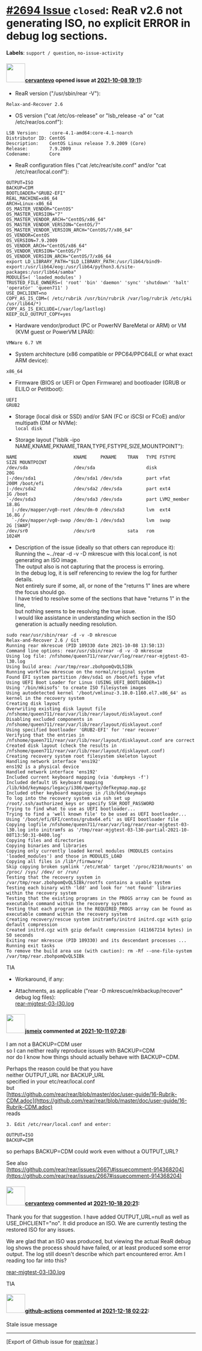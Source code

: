 [\#2694 Issue](https://github.com/rear/rear/issues/2694) `closed`: ReaR v2.6 not generating ISO, no explicit ERROR in debug log sections.
=========================================================================================================================================

**Labels**: `support / question`, `no-issue-activity`

#### <img src="https://avatars.githubusercontent.com/u/65373314?v=4" width="50">[cervantevo](https://github.com/cervantevo) opened issue at [2021-10-08 19:11](https://github.com/rear/rear/issues/2694):

-   ReaR version ("/usr/sbin/rear -V"):

<!-- -->

    Relax-and-Recover 2.6

-   OS version ("cat /etc/os-release" or "lsb\_release -a" or "cat
    /etc/rear/os.conf"):

<!-- -->

    LSB Version:    :core-4.1-amd64:core-4.1-noarch
    Distributor ID: CentOS
    Description:    CentOS Linux release 7.9.2009 (Core)
    Release:        7.9.2009
    Codename:       Core

-   ReaR configuration files ("cat /etc/rear/site.conf" and/or "cat
    /etc/rear/local.conf"):

<!-- -->

    OUTPUT=ISO
    BACKUP=CDM
    BOOTLOADER="GRUB2-EFI"
    REAL_MACHINE=x86_64
    ARCH=Linux-x86_64
    OS_MASTER_VENDOR="CentOS"
    OS_MASTER_VERSION="7"
    OS_MASTER_VENDOR_ARCH="CentOS/x86_64"
    OS_MASTER_VENDOR_VERSION="CentOS/7"
    OS_MASTER_VENDOR_VERSION_ARCH="CentOS/7/x86_64"
    OS_VENDOR=CentOS
    OS_VERSION=7.9.2009
    OS_VENDOR_ARCH="CentOS/x86_64"
    OS_VENDOR_VERSION="CentOS/7"
    OS_VENDOR_VERSION_ARCH="CentOS/7/x86_64
    export LD_LIBRARY_PATH="$LD_LIBRARY_PATH:/usr/lib64/bind9-export:/usr/lib64/eog:/usr/lib64/python3.6/site-packages:/usr/lib64/samba"
    MODULES=( 'loaded_modules' )
    TRUSTED_FILE_OWNERS=( 'root' 'bin' 'daemon' 'sync' 'shutdown' 'halt' 'operator' 'queen711' )
    USE_DHCLIENT=no
    COPY_AS_IS_CDM=( /etc/rubrik /usr/bin/rubrik /var/log/rubrik /etc/pki /usr/lib64/*)
    COPY_AS_IS_EXCLUDE=(/var/log/lastlog)
    KEEP_OLD_OUTPUT_COPY=yes

-   Hardware vendor/product (PC or PowerNV BareMetal or ARM) or VM (KVM
    guest or PowerVM LPAR):

<!-- -->

    VMWare 6.7 VM

-   System architecture (x86 compatible or PPC64/PPC64LE or what exact
    ARM device):

<!-- -->

    x86_64

-   Firmware (BIOS or UEFI or Open Firmware) and bootloader (GRUB or
    ELILO or Petitboot):

<!-- -->

    UEFI
    GRUB2

-   Storage (local disk or SSD) and/or SAN (FC or iSCSI or FCoE) and/or
    multipath (DM or NVMe):  
    `local disk`

-   Storage layout ("lsblk -ipo
    NAME,KNAME,PKNAME,TRAN,TYPE,FSTYPE,SIZE,MOUNTPOINT"):

<!-- -->

    NAME                     KNAME     PKNAME    TRAN   TYPE FSTYPE       SIZE MOUNTPOINT
    /dev/sda                 /dev/sda                   disk               20G
    |-/dev/sda1              /dev/sda1 /dev/sda         part vfat         200M /boot/efi
    |-/dev/sda2              /dev/sda2 /dev/sda         part ext4           1G /boot
    `-/dev/sda3              /dev/sda3 /dev/sda         part LVM2_member 18.8G
      |-/dev/mapper/vg0-root /dev/dm-0 /dev/sda3        lvm  ext4        16.8G /
      `-/dev/mapper/vg0-swap /dev/dm-1 /dev/sda3        lvm  swap           2G [SWAP]
    /dev/sr0                 /dev/sr0            sata   rom              1024M

-   Description of the issue (ideally so that others can reproduce
    it):  
    Running the ~../rear -d -v -D mkrescue with this local.conf, is not
    generating an ISO image.  
    The output also is not capturing that the process is erroring.  
    In the debug log, it is self referencing to review the log for
    further details.  
    Not entirely sure if some, all, or none of the "returns 1" lines are
    where the focus should go.  
    I have tried to resolve some of the sections that have "returns 1"
    in the line,  
    but nothing seems to be resolving the true issue.  
    I would like assistance in understanding which section in the ISO
    generation is actually needing resolution.

<!-- -->

    sudo rear/usr/sbin/rear -d -v -D mkrescue
    Relax-and-Recover 2.6 / Git
    Running rear mkrescue (PID 109330 date 2021-10-08 13:50:13)
    Command line options: rear/usr/sbin/rear -d -v -D mkrescue
    Using log file: /nfshome/queen711/rear/var/log/rear/rear-mjgtest-03-l30.log
    Using build area: /var/tmp/rear.zbohpomQvQL5IBk
    Running workflow mkrescue on the normal/original system
    Found EFI system partition /dev/sda1 on /boot/efi type vfat
    Using UEFI Boot Loader for Linux (USING_UEFI_BOOTLOADER=1)
    Using '/bin/mkisofs' to create ISO filesystem images
    Using autodetected kernel '/boot/vmlinuz-3.10.0-1160.el7.x86_64' as kernel in the recovery system
    Creating disk layout
    Overwriting existing disk layout file /nfshome/queen711/rear/var/lib/rear/layout/disklayout.conf
    Disabling excluded components in /nfshome/queen711/rear/var/lib/rear/layout/disklayout.conf
    Using specified bootloader 'GRUB2-EFI' for 'rear recover'
    Verifying that the entries in /nfshome/queen711/rear/var/lib/rear/layout/disklayout.conf are correct
    Created disk layout (check the results in /nfshome/queen711/rear/var/lib/rear/layout/disklayout.conf)
    Creating recovery system root filesystem skeleton layout
    Handling network interface 'ens192'
    ens192 is a physical device
    Handled network interface 'ens192'
    Included current keyboard mapping (via 'dumpkeys -f')
    Included default US keyboard mapping /lib/kbd/keymaps/legacy/i386/qwerty/defkeymap.map.gz
    Included other keyboard mappings in /lib/kbd/keymaps
    To log into the recovery system via ssh set up /root/.ssh/authorized_keys or specify SSH_ROOT_PASSWORD
    Trying to find what to use as UEFI bootloader...
    Trying to find a 'well known file' to be used as UEFI bootloader...
    Using '/boot/efi/EFI/centos/grubx64.efi' as UEFI bootloader file
    Copying logfile /nfshome/queen711/rear/var/log/rear/rear-mjgtest-03-l30.log into initramfs as '/tmp/rear-mjgtest-03-l30-partial-2021-10-08T13:50:31-0400.log'
    Copying files and directories
    Copying binaries and libraries
    Copying only currently loaded kernel modules (MODULES contains 'loaded_modules') and those in MODULES_LOAD
    Copying all files in /lib*/firmware/
    Skip copying broken symlink '/etc/mtab' target '/proc/8210/mounts' on /proc/ /sys/ /dev/ or /run/
    Testing that the recovery system in /var/tmp/rear.zbohpomQvQL5IBk/rootfs contains a usable system
    Testing each binary with 'ldd' and look for 'not found' libraries within the recovery system
    Testing that the existing programs in the PROGS array can be found as executable command within the recovery system
    Testing that each program in the REQUIRED_PROGS array can be found as executable command within the recovery system
    Creating recovery/rescue system initramfs/initrd initrd.cgz with gzip default compression
    Created initrd.cgz with gzip default compression (411667214 bytes) in 50 seconds
    Exiting rear mkrescue (PID 109330) and its descendant processes ...
    Running exit tasks
    To remove the build area use (with caution): rm -Rf --one-file-system /var/tmp/rear.zbohpomQvQL5IBk

TIA

-   Workaround, if any:

-   Attachments, as applicable ("rear -D mkrescue/mkbackup/recover"
    debug log files):  
    [rear-mjgtest-03-l30.log](https://github.com/rear/rear/files/7313622/rear-mjgtest-03-l30.log)

#### <img src="https://avatars.githubusercontent.com/u/1788608?u=925fc54e2ce01551392622446ece427f51e2f0ce&v=4" width="50">[jsmeix](https://github.com/jsmeix) commented at [2021-10-11 07:28](https://github.com/rear/rear/issues/2694#issuecomment-939762905):

I am not a BACKUP=CDM user  
so I can neither really reproduce issues with BACKUP=CDM  
nor do I know how things should actually behave with BACKUP=CDM.

Perhaps the reason could be that you have  
neither OUTPUT\_URL nor BACKUP\_URL  
specified in your etc/rear/local.conf  
but  
[https://github.com/rear/rear/blob/master/doc/user-guide/16-Rubrik-CDM.adoc](https://github.com/rear/rear/blob/master/doc/user-guide/16-Rubrik-CDM.adoc)  
reads

    3. Edit /etc/rear/local.conf and enter:

    OUTPUT=ISO
    BACKUP=CDM

so perhaps BACKUP=CDM could work even without a OUTPUT\_URL?

See also  
[https://github.com/rear/rear/issues/2667\#issuecomment-914368204](https://github.com/rear/rear/issues/2667#issuecomment-914368204)

#### <img src="https://avatars.githubusercontent.com/u/65373314?v=4" width="50">[cervantevo](https://github.com/cervantevo) commented at [2021-10-18 20:21](https://github.com/rear/rear/issues/2694#issuecomment-946135213):

Thank you for that suggestion. I have added OUTPUT\_URL=null as well as
USE\_DHCLIENT="no". It did produce an ISO. We are currently testing the
restored ISO for any issues.

We are glad that an ISO was produced, but viewing the actual ReaR debug
log shows the process should have failed, or at least produced some
error output. The log still doesn't describe which part encountered
error. Am I reading too far into this?

[rear-mjgtest-03-l30.log](https://github.com/rear/rear/files/7368230/rear-mjgtest-03-l30.log)

TIA

#### <img src="https://avatars.githubusercontent.com/in/15368?v=4" width="50">[github-actions](https://github.com/apps/github-actions) commented at [2021-12-18 02:22](https://github.com/rear/rear/issues/2694#issuecomment-997127096):

Stale issue message

------------------------------------------------------------------------

\[Export of Github issue for
[rear/rear](https://github.com/rear/rear).\]
